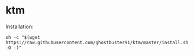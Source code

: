 # ktm

Installation:
```
sh -c "$(wget https://raw.githubusercontent.com/ghostbuster91/ktm/master/install.sh -O -)"
```
